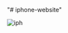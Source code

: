 "# iphone-website"

![iph](https://github.com/user-attachments/assets/b052b96a-e6f9-415e-8a6e-77940d9ae2de)
